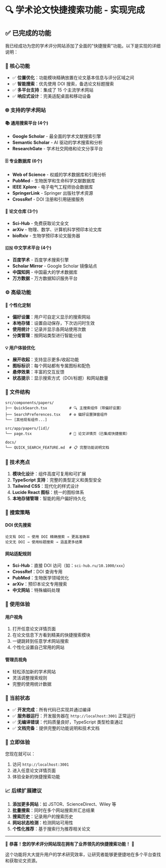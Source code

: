 # 🔍 学术论文快捷搜索功能 - 实现完成

## ✅ 已完成的功能

我已经成功为您的学术评分网站添加了全面的"快捷搜索"功能。以下是实现的详细说明：

### 🎯 核心功能
- ✅ **位置优化**：功能模块精确放置在论文基本信息与评分区域之间
- ✅ **智能搜索**：优先使用 DOI 搜索，备选论文标题搜索
- ✅ **多平台支持**：集成了 15 个主流学术网站
- ✅ **响应式设计**：完美适配桌面和移动设备

### 🌐 支持的学术网站

#### 📚 通用搜索平台 (4个)
- **Google Scholar** - 最全面的学术文献搜索引擎
- **Semantic Scholar** - AI 驱动的学术搜索和分析
- **ResearchGate** - 学术社交网络和论文分享平台

#### 🗄️ 专业数据库 (6个)
- **Web of Science** - 权威的学术数据库和引用分析
- **PubMed** - 生物医学和生命科学文献数据库
- **IEEE Xplore** - 电子电气工程师协会数据库
- **SpringerLink** - Springer 出版社学术资源
- **CrossRef** - DOI 注册和引用链接服务

#### 📖 论文仓库 (3个)
- **Sci-Hub** - 免费获取论文全文
- **arXiv** - 物理、数学、计算机科学预印本论文库
- **bioRxiv** - 生物学预印本论文服务器

#### 🇨🇳 中文学术平台 (4个)
- **百度学术** - 百度学术搜索引擎
- **Scholar Mirror** - Google Scholar 镜像站点
- **中国知网** - 中国最大的学术数据库
- **万方数据** - 万方数据知识服务平台

### ⚙️ 高级功能

#### 🎨 个性化定制
- **偏好设置**：用户可自定义显示的搜索网站
- **本地存储**：设置自动保存，下次访问时生效
- **使用统计**：记录并显示各网站使用次数
- **分类管理**：按网站类型进行智能分组

#### 💡 用户体验优化
- **展开收起**：支持显示更多/收起功能
- **图标标识**：每个网站都有专属图标和配色
- **悬停效果**：丰富的交互反馈
- **状态提示**：显示搜索方式（DOI/标题）和网站数量

### 📁 文件结构

```
src/components/papers/
├── QuickSearch.tsx          # 🔍 主搜索组件（带偏好设置）
├── SearchPreferences.tsx    # ⚙️ 偏好设置弹窗组件
└── [其他现有组件...]

src/app/papers/[id]/
└── page.tsx                 # 📄 论文详情页（已集成快捷搜索）

docs/
└── QUICK_SEARCH_FEATURE.md  # 📋 完整功能说明文档
```

### 🚀 技术亮点

1. **模块化设计**：组件高度可复用和可扩展
2. **TypeScript 支持**：完整的类型定义和类型安全
3. **Tailwind CSS**：现代化的样式设计
4. **Lucide React 图标**：统一的图标体系
5. **本地存储管理**：智能的用户偏好持久化

### 🎯 搜索策略

#### DOI 优先搜索
```
论文有 DOI → 使用 DOI 精确搜索 → 更高准确率
论文无 DOI → 使用标题搜索 → 涵盖更多结果
```

#### 网站适配规则
- **Sci-Hub**：直接 DOI 访问（如：`sci-hub.ru/10.1000/xxx`）
- **CrossRef**：DOI 查询专用
- **PubMed**：生物医学领域优化
- **arXiv**：预印本论文专用搜索
- **中文网站**：特殊编码处理

### 🌟 使用体验

#### 用户视角
1. 打开任意论文详情页面
2. 在论文信息下方看到精美的快捷搜索模块
3. 一键跳转到任意学术网站搜索
4. 个性化设置自己常用的网站

#### 管理员视角
- 轻松添加新的学术网站
- 灵活调整搜索规则
- 完整的使用统计数据

### 🔧 当前状态

- ✅ **开发完成**：所有代码已实现并通过编译
- ✅ **服务器运行**：开发服务器在 `http://localhost:3001` 正常运行
- ✅ **无编译错误**：代码质量良好，TypeScript 类型检查通过
- ✅ **文档完备**：提供完整的功能说明和技术文档

### 🎉 立即体验

您现在就可以：
1. 访问 `http://localhost:3001`
2. 进入任意论文详情页面
3. 体验全新的快捷搜索功能

### 📈 后续扩展建议

1. **添加更多网站**：如 JSTOR、ScienceDirect、Wiley 等
2. **批量搜索**：同时在多个网站搜索并汇总结果
3. **搜索历史**：记录用户的搜索历史
4. **网站状态检测**：检测网站可用性
5. **个性化推荐**：基于搜索行为推荐相关论文

---

🎊 **恭喜！您的学术评分网站现在拥有了业界领先的快捷搜索功能！** 🎊

这个功能将大大提升用户的学术研究效率，让研究者能够更便捷地在多个平台查找和获取论文资源。